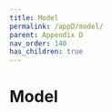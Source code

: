 ```yaml
---
title: Model
permalink: /appD/model/
parent: Appendix D
nav_order: 140
has_children: true
---
```

# Model
